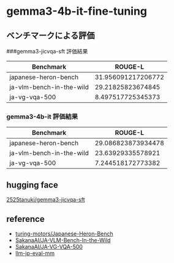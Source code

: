 # gemma3-4b-it-fine-tuning

## ベンチマークによる評価

###gemma3-jicvqa-sft 評価結果

| Benchmark                   | ROUGE-L            |
|-----------------------------|--------------------|
| japanese-heron-bench        | 31.956091217206772 |
| ja-vlm-bench-in-the-wild    | 29.21825823674845  |
| ja-vg-vqa-500               | 8.497517725345373  |

### gemma3-4b-it 評価結果

| Benchmark                   | ROUGE-L            |
|-----------------------------|--------------------|
| japanese-heron-bench        | 29.086823873934478 |
| ja-vlm-bench-in-the-wild    | 23.63929335578921  |
| ja-vg-vqa-500               | 7.244518172773382  |

## hugging face

[2525tanuki/gemma3-jicvqa-sft](https://huggingface.co/2525tanuki/gemma3-jicvqa-sft/blob/main/README.md)


## reference

- [turing-motors/Japanese-Heron-Bench](https://huggingface.co/datasets/turing-motors/Japanese-Heron-Bench)
- [SakanaAI/JA-VLM-Bench-In-the-Wild](https://huggingface.co/datasets/SakanaAI/JA-VLM-Bench-In-the-Wild/tree/main)
- [SakanaAI/JA-VG-VQA-500](https://huggingface.co/datasets/SakanaAI/JA-VG-VQA-500)
- [llm-jp-eval-mm](https://github.com/llm-jp/llm-jp-eval-mm/tree/master)
